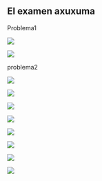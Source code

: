 ## El examen axuxuma

Problema1

![](https://github.com/Albitah24/Soldadura-y-diseno-UwU/blob/main/Captura%20de%20pantalla%20de%202021-04-23%2012-16-49.png)

![](https://github.com/Albitah24/Soldadura-y-diseno-UwU/blob/main/Examen%20.png)

problema2

![](https://github.com/Albitah24/Soldadura-y-diseno-UwU/blob/main/Captura%20de%20pantalla%20de%202021-04-23%2012-42-53.png)

![](https://github.com/Albitah24/Soldadura-y-diseno-UwU/blob/main/Triangulo%20name.svg)

![](https://github.com/Albitah24/Soldadura-y-diseno-UwU/blob/main/Captura%20de%20pantalla%20de%202021-04-23%2012-47-07.png)

![](https://github.com/Albitah24/Soldadura-y-diseno-UwU/blob/main/Triangulo%20name%20y%20rectangulo.svg)

![](https://github.com/Albitah24/Soldadura-y-diseno-UwU/blob/main/Captura%20de%20pantalla%20de%202021-04-23%2012-49-13.png)

![](https://github.com/Albitah24/Soldadura-y-diseno-UwU/blob/main/Triangulo%20name%20y%20rectangulo%20vertical.svg)

![](https://github.com/Albitah24/Soldadura-y-diseno-UwU/blob/main/Captura%20de%20pantalla%20de%202021-04-23%2012-51-50.png)

![](https://github.com/Albitah24/Soldadura-y-diseno-UwU/blob/main/Triangulo%20name%20y%20rectangulo%20horizontal.svg)
